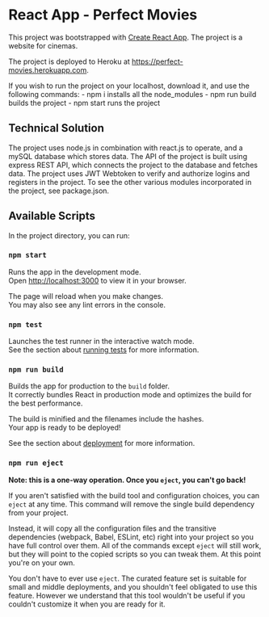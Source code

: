 # React App - Perfect Movies

This project was bootstrapped with [Create React App](https://github.com/facebook/create-react-app).
The project is a website for cinemas.

The project is deployed to Heroku at https://perfect-movies.herokuapp.com.

If you wish to run the project on your localhost, download it, and use the following commands:
    - npm i
    installs all the node_modules
    - npm run build
    builds the project
    - npm start
    runs the project


## Technical Solution
The project uses node.js in combination with react.js to operate, and a mySQL database which stores data.
The API of the project is built using express REST API, which connects the project to the database and fetches data.
The project uses JWT Webtoken to verify and authorize logins and registers in the project.
To see the other various modules incorporated in the project, see package.json.


## Available Scripts

In the project directory, you can run:

### `npm start`

Runs the app in the development mode.\
Open [http://localhost:3000](http://localhost:3000) to view it in your browser.

The page will reload when you make changes.\
You may also see any lint errors in the console.

### `npm test`

Launches the test runner in the interactive watch mode.\
See the section about [running tests](https://facebook.github.io/create-react-app/docs/running-tests) for more information.

### `npm run build`

Builds the app for production to the `build` folder.\
It correctly bundles React in production mode and optimizes the build for the best performance.

The build is minified and the filenames include the hashes.\
Your app is ready to be deployed!

See the section about [deployment](https://facebook.github.io/create-react-app/docs/deployment) for more information.

### `npm run eject`

**Note: this is a one-way operation. Once you `eject`, you can't go back!**

If you aren't satisfied with the build tool and configuration choices, you can `eject` at any time. This command will remove the single build dependency from your project.

Instead, it will copy all the configuration files and the transitive dependencies (webpack, Babel, ESLint, etc) right into your project so you have full control over them. All of the commands except `eject` will still work, but they will point to the copied scripts so you can tweak them. At this point you're on your own.

You don't have to ever use `eject`. The curated feature set is suitable for small and middle deployments, and you shouldn't feel obligated to use this feature. However we understand that this tool wouldn't be useful if you couldn't customize it when you are ready for it.